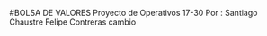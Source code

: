 #BOLSA DE VALORES
Proyecto de Operativos 17-30
Por : Santiago Chaustre
      Felipe Contreras
      cambio
